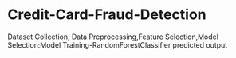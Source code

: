 # Credit-Card-Fraud-Detection
Dataset Collection, Data Preprocessing,Feature Selection,Model Selection:Model Training-RandomForestClassifier predicted output
